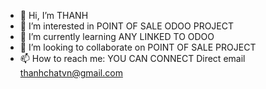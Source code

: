 - 👋 Hi, I’m THANH
- 👀 I’m interested in POINT OF SALE ODOO PROJECT
- 🌱 I’m currently learning ANY LINKED TO ODOO
- 💞️ I’m looking to collaborate on POINT OF SALE PROJECT
- 📫 How to reach me: YOU CAN CONNECT Direct email thanhchatvn@gmail.com

<!---
thanhchatvn/thanhchatvn is a ✨ special ✨ repository because its `README.md` (this file) appears on your GitHub profile.
You can click the Preview link to take a look at your changes.
--->
